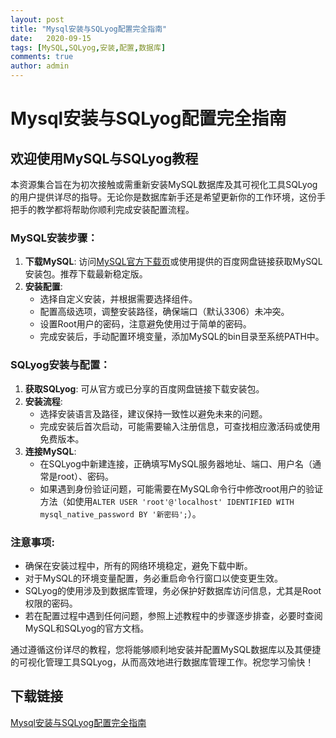 ```yaml
---
layout: post
title: "Mysql安装与SQLyog配置完全指南"
date:   2020-09-15
tags: [MySQL,SQLyog,安装,配置,数据库]
comments: true
author: admin
---
```

# Mysql安装与SQLyog配置完全指南

## 欢迎使用MySQL与SQLyog教程

本资源集合旨在为初次接触或需重新安装MySQL数据库及其可视化工具SQLyog的用户提供详尽的指导。无论你是数据库新手还是希望更新你的工作环境，这份手把手的教学都将帮助你顺利完成安装配置流程。

### MySQL安装步骤：

1. **下载MySQL**: 访问[MySQL官方下载页](HTTPS://dev.mysql.com/downloads/mysql/)或使用提供的百度网盘链接获取MySQL安装包。推荐下载最新稳定版。
2. **安装配置**:
   - 选择自定义安装，并根据需要选择组件。
   - 配置高级选项，调整安装路径，确保端口（默认3306）未冲突。
   - 设置Root用户的密码，注意避免使用过于简单的密码。
   - 完成安装后，手动配置环境变量，添加MySQL的bin目录至系统PATH中。
   
### SQLyog安装与配置：

1. **获取SQLyog**: 可从官方或已分享的百度网盘链接下载安装包。
2. **安装流程**:
   - 选择安装语言及路径，建议保持一致性以避免未来的问题。
   - 完成安装后首次启动，可能需要输入注册信息，可查找相应激活码或使用免费版本。
3. **连接MySQL**:
   - 在SQLyog中新建连接，正确填写MySQL服务器地址、端口、用户名（通常是root）、密码。
   - 如果遇到身份验证问题，可能需要在MySQL命令行中修改root用户的验证方法（如使用`ALTER USER 'root'@'localhost' IDENTIFIED WITH mysql_native_password BY '新密码';`）。

### 注意事项:

- 确保在安装过程中，所有的网络环境稳定，避免下载中断。
- 对于MySQL的环境变量配置，务必重启命令行窗口以使变更生效。
- SQLyog的使用涉及到数据库管理，务必保护好数据库访问信息，尤其是Root权限的密码。
- 若在配置过程中遇到任何问题，参照上述教程中的步骤逐步排查，必要时查阅MySQL和SQLyog的官方文档。

通过遵循这份详尽的教程，您将能够顺利地安装并配置MySQL数据库以及其便捷的可视化管理工具SQLyog，从而高效地进行数据库管理工作。祝您学习愉快！

## 下载链接

[Mysql安装与SQLyog配置完全指南](https://pan.quark.cn/s/cfcf72babb13)